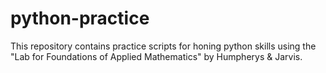 # python-practice
This repository contains practice scripts for honing python skills using the "Lab for Foundations of Applied Mathematics" by Humpherys & Jarvis.
